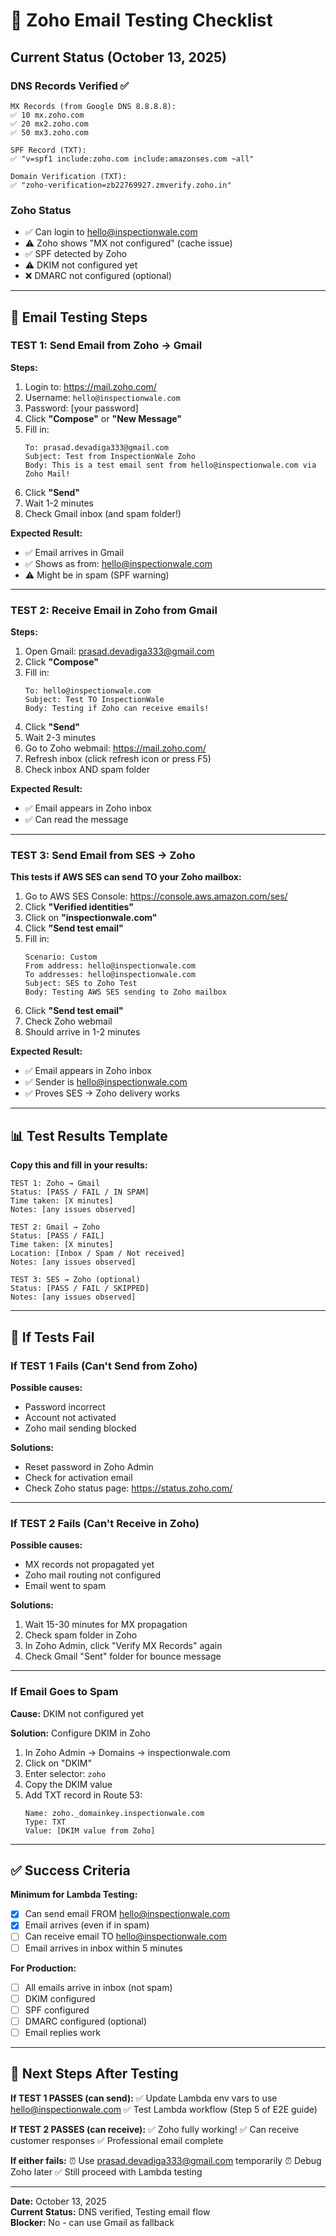 # 🧪 Zoho Email Testing Checklist

## Current Status (October 13, 2025)

### DNS Records Verified ✅
```
MX Records (from Google DNS 8.8.8.8):
✅ 10 mx.zoho.com
✅ 20 mx2.zoho.com
✅ 50 mx3.zoho.com

SPF Record (TXT):
✅ "v=spf1 include:zoho.com include:amazonses.com ~all"

Domain Verification (TXT):
✅ "zoho-verification=zb22769927.zmverify.zoho.in"
```

### Zoho Status
- ✅ Can login to hello@inspectionwale.com
- ⚠️ Zoho shows "MX not configured" (cache issue)
- ✅ SPF detected by Zoho
- ⚠️ DKIM not configured yet
- ❌ DMARC not configured (optional)

---

## 🧪 Email Testing Steps

### TEST 1: Send Email from Zoho → Gmail

**Steps:**
1. Login to: https://mail.zoho.com/
2. Username: `hello@inspectionwale.com`
3. Password: [your password]
4. Click **"Compose"** or **"New Message"**
5. Fill in:
   ```
   To: prasad.devadiga333@gmail.com
   Subject: Test from InspectionWale Zoho
   Body: This is a test email sent from hello@inspectionwale.com via Zoho Mail!
   ```
6. Click **"Send"**
7. Wait 1-2 minutes
8. Check Gmail inbox (and spam folder!)

**Expected Result:**
- ✅ Email arrives in Gmail
- ✅ Shows as from: hello@inspectionwale.com
- ⚠️ Might be in spam (SPF warning)

---

### TEST 2: Receive Email in Zoho from Gmail

**Steps:**
1. Open Gmail: prasad.devadiga333@gmail.com
2. Click **"Compose"**
3. Fill in:
   ```
   To: hello@inspectionwale.com
   Subject: Test TO InspectionWale
   Body: Testing if Zoho can receive emails!
   ```
4. Click **"Send"**
5. Wait 2-3 minutes
6. Go to Zoho webmail: https://mail.zoho.com/
7. Refresh inbox (click refresh icon or press F5)
8. Check inbox AND spam folder

**Expected Result:**
- ✅ Email appears in Zoho inbox
- ✅ Can read the message

---

### TEST 3: Send Email from SES → Zoho

**This tests if AWS SES can send TO your Zoho mailbox:**

1. Go to AWS SES Console: https://console.aws.amazon.com/ses/
2. Click **"Verified identities"**
3. Click on **"inspectionwale.com"**
4. Click **"Send test email"**
5. Fill in:
   ```
   Scenario: Custom
   From address: hello@inspectionwale.com
   To addresses: hello@inspectionwale.com
   Subject: SES to Zoho Test
   Body: Testing AWS SES sending to Zoho mailbox
   ```
6. Click **"Send test email"**
7. Check Zoho webmail
8. Should arrive in 1-2 minutes

**Expected Result:**
- ✅ Email appears in Zoho inbox
- ✅ Sender is hello@inspectionwale.com
- ✅ Proves SES → Zoho delivery works

---

## 📊 Test Results Template

**Copy this and fill in your results:**

```
TEST 1: Zoho → Gmail
Status: [PASS / FAIL / IN SPAM]
Time taken: [X minutes]
Notes: [any issues observed]

TEST 2: Gmail → Zoho
Status: [PASS / FAIL]
Time taken: [X minutes]
Location: [Inbox / Spam / Not received]
Notes: [any issues observed]

TEST 3: SES → Zoho (optional)
Status: [PASS / FAIL / SKIPPED]
Notes: [any issues observed]
```

---

## 🔧 If Tests Fail

### If TEST 1 Fails (Can't Send from Zoho)
**Possible causes:**
- Password incorrect
- Account not activated
- Zoho mail sending blocked

**Solutions:**
- Reset password in Zoho Admin
- Check for activation email
- Check Zoho status page: https://status.zoho.com/

---

### If TEST 2 Fails (Can't Receive in Zoho)
**Possible causes:**
- MX records not propagated yet
- Zoho mail routing not configured
- Email went to spam

**Solutions:**
1. Wait 15-30 minutes for MX propagation
2. Check spam folder in Zoho
3. In Zoho Admin, click "Verify MX Records" again
4. Check Gmail "Sent" folder for bounce message

---

### If Email Goes to Spam
**Cause:** DKIM not configured yet

**Solution:** Configure DKIM in Zoho
1. In Zoho Admin → Domains → inspectionwale.com
2. Click on "DKIM"
3. Enter selector: `zoho`
4. Copy the DKIM value
5. Add TXT record in Route 53:
   ```
   Name: zoho._domainkey.inspectionwale.com
   Type: TXT
   Value: [DKIM value from Zoho]
   ```

---

## ✅ Success Criteria

**Minimum for Lambda Testing:**
- [x] Can send email FROM hello@inspectionwale.com
- [x] Email arrives (even if in spam)
- [ ] Can receive email TO hello@inspectionwale.com
- [ ] Email arrives in inbox within 5 minutes

**For Production:**
- [ ] All emails arrive in inbox (not spam)
- [ ] DKIM configured
- [ ] SPF configured
- [ ] DMARC configured (optional)
- [ ] Email replies work

---

## 🚀 Next Steps After Testing

**If TEST 1 PASSES (can send):**
✅ Update Lambda env vars to use hello@inspectionwale.com
✅ Test Lambda workflow (Step 5 of E2E guide)

**If TEST 2 PASSES (can receive):**
✅ Zoho fully working!
✅ Can receive customer responses
✅ Professional email complete

**If either fails:**
⏰ Use prasad.devadiga333@gmail.com temporarily
⏰ Debug Zoho later
✅ Still proceed with Lambda testing

---

**Date:** October 13, 2025  
**Current Status:** DNS verified, Testing email flow  
**Blocker:** No - can use Gmail as fallback  
